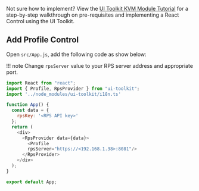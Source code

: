 
Not sure how to implement? View the [UI Toolkit KVM Module Tutorial](../../Tutorials/uitoolkit.md) for a step-by-step walkthrough on pre-requisites and implementing a React Control using the UI Toolkit.

## Add Profile Control

Open `src/App.js`, add the following code as show below:

!!! note
    Change `rpsServer` value to your RPS server address and appropriate port.

```javascript hl_lines="13"
import React from "react";
import { Profile, RpsProvider } from "ui-toolkit";
import '../node_modules/ui-toolkit/i18n.ts'

function App() {
  const data = {
    rpsKey: '<RPS API key>'
  };
  return (
    <div>
      <RpsProvider data={data}>
        <Profile
        rpsServer="https://<192.168.1.38>:8081"/>
      </RpsProvider>
    </div>
  );
}

export default App;

```